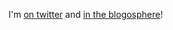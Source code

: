 I'm [on twitter](https://twitter.com/planarrowspace) and [in the blogosphere](http://planspace.org/)!

